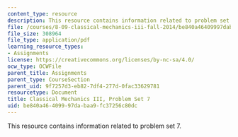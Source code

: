 ```yaml
---
content_type: resource
description: This resource contains information related to problem set 7.
file: /courses/8-09-classical-mechanics-iii-fall-2014/be840a46409997dabaa9fc37256c80dc_MIT8_09F14_pset7.pdf
file_size: 308964
file_type: application/pdf
learning_resource_types:
- Assignments
license: https://creativecommons.org/licenses/by-nc-sa/4.0/
ocw_type: OCWFile
parent_title: Assignments
parent_type: CourseSection
parent_uid: 9f7257d3-eb82-7df4-277d-0fac33629781
resourcetype: Document
title: Classical Mechanics III, Problem Set 7
uid: be840a46-4099-97da-baa9-fc37256c80dc
---
```

This resource contains information related to problem set 7.